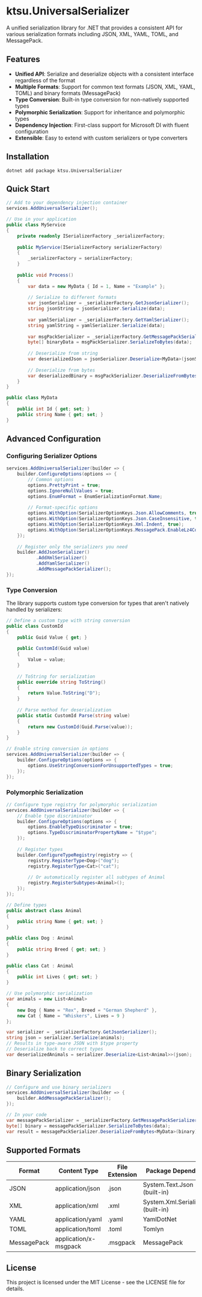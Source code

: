 # ktsu.UniversalSerializer

A unified serialization library for .NET that provides a consistent API for various serialization formats including JSON, XML, YAML, TOML, and MessagePack.

## Features

- **Unified API**: Serialize and deserialize objects with a consistent interface regardless of the format
- **Multiple Formats**: Support for common text formats (JSON, XML, YAML, TOML) and binary formats (MessagePack)
- **Type Conversion**: Built-in type conversion for non-natively supported types
- **Polymorphic Serialization**: Support for inheritance and polymorphic types
- **Dependency Injection**: First-class support for Microsoft DI with fluent configuration
- **Extensible**: Easy to extend with custom serializers or type converters

## Installation

```shell
dotnet add package ktsu.UniversalSerializer
```

## Quick Start

```csharp
// Add to your dependency injection container
services.AddUniversalSerializer();

// Use in your application
public class MyService
{
    private readonly ISerializerFactory _serializerFactory;
    
    public MyService(ISerializerFactory serializerFactory)
    {
        _serializerFactory = serializerFactory;
    }
    
    public void Process()
    {
        var data = new MyData { Id = 1, Name = "Example" };
        
        // Serialize to different formats
        var jsonSerializer = _serializerFactory.GetJsonSerializer();
        string jsonString = jsonSerializer.Serialize(data);
        
        var yamlSerializer = _serializerFactory.GetYamlSerializer();
        string yamlString = yamlSerializer.Serialize(data);
        
        var msgPackSerializer = _serializerFactory.GetMessagePackSerializer();
        byte[] binaryData = msgPackSerializer.SerializeToBytes(data);
        
        // Deserialize from string
        var deserializedJson = jsonSerializer.Deserialize<MyData>(jsonString);
        
        // Deserialize from bytes
        var deserializedBinary = msgPackSerializer.DeserializeFromBytes<MyData>(binaryData);
    }
}

public class MyData
{
    public int Id { get; set; }
    public string Name { get; set; }
}
```

## Advanced Configuration

### Configuring Serializer Options

```csharp
services.AddUniversalSerializer(builder => {
    builder.ConfigureOptions(options => {
        // Common options
        options.PrettyPrint = true;
        options.IgnoreNullValues = true;
        options.EnumFormat = EnumSerializationFormat.Name;
        
        // Format-specific options
        options.WithOption(SerializerOptionKeys.Json.AllowComments, true);
        options.WithOption(SerializerOptionKeys.Json.CaseInsensitive, true);
        options.WithOption(SerializerOptionKeys.Xml.Indent, true);
        options.WithOption(SerializerOptionKeys.MessagePack.EnableLz4Compression, true);
    });
    
    // Register only the serializers you need
    builder.AddJsonSerializer()
           .AddXmlSerializer()
           .AddYamlSerializer()
           .AddMessagePackSerializer();
});
```

### Type Conversion

The library supports custom type conversion for types that aren't natively handled by serializers:

```csharp
// Define a custom type with string conversion
public class CustomId
{
    public Guid Value { get; }
    
    public CustomId(Guid value)
    {
        Value = value;
    }
    
    // ToString for serialization
    public override string ToString()
    {
        return Value.ToString("D");
    }
    
    // Parse method for deserialization
    public static CustomId Parse(string value)
    {
        return new CustomId(Guid.Parse(value));
    }
}

// Enable string conversion in options
services.AddUniversalSerializer(builder => {
    builder.ConfigureOptions(options => {
        options.UseStringConversionForUnsupportedTypes = true;
    });
});
```

### Polymorphic Serialization

```csharp
// Configure type registry for polymorphic serialization
services.AddUniversalSerializer(builder => {
    // Enable type discriminator
    builder.ConfigureOptions(options => {
        options.EnableTypeDiscriminator = true;
        options.TypeDiscriminatorPropertyName = "$type";
    });
    
    // Register types
    builder.ConfigureTypeRegistry(registry => {
        registry.RegisterType<Dog>("dog");
        registry.RegisterType<Cat>("cat");
        
        // Or automatically register all subtypes of Animal
        registry.RegisterSubtypes<Animal>();
    });
});

// Define types
public abstract class Animal
{
    public string Name { get; set; }
}

public class Dog : Animal
{
    public string Breed { get; set; }
}

public class Cat : Animal
{
    public int Lives { get; set; }
}

// Use polymorphic serialization
var animals = new List<Animal>
{
    new Dog { Name = "Rex", Breed = "German Shepherd" },
    new Cat { Name = "Whiskers", Lives = 9 }
};

var serializer = _serializerFactory.GetJsonSerializer();
string json = serializer.Serialize(animals);
// Results in type-aware JSON with $type property
// Deserialize back to correct types
var deserializedAnimals = serializer.Deserialize<List<Animal>>(json);
```

## Binary Serialization

```csharp
// Configure and use binary serializers
services.AddUniversalSerializer(builder => {
    builder.AddMessagePackSerializer();
});

// In your code
var messagePackSerializer = _serializerFactory.GetMessagePackSerializer();
byte[] binary = messagePackSerializer.SerializeToBytes(data);
var result = messagePackSerializer.DeserializeFromBytes<MyData>(binary);
```

## Supported Formats

| Format | Content Type | File Extension | Package Dependency |
|--------|-------------|----------------|-------------------|
| JSON | application/json | .json | System.Text.Json (built-in) |
| XML | application/xml | .xml | System.Xml.Serialization (built-in) |
| YAML | application/yaml | .yaml | YamlDotNet |
| TOML | application/toml | .toml | Tomlyn |
| MessagePack | application/x-msgpack | .msgpack | MessagePack |

## License

This project is licensed under the MIT License - see the LICENSE file for details.
